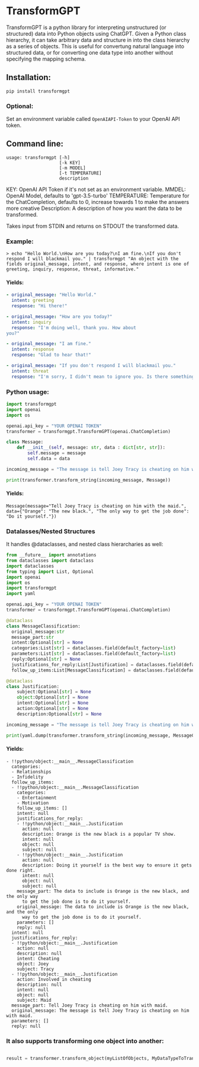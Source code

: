 # TransformGPT

TransformGPT is a python library for interpreting unstructured (or structured) data into Python objects using ChatGPT. Given a Python class hierarchy, it can take arbitrary data and structure in into the class hierarchy as a series of objects. This is useful for convertung natural language into structured data, or for converting one data type into another without specifying the mapping schema.

## Installation:

```
pip install transformgpt
```

### Optional:
Set an environment variable called ```OpenAIAPI-Token``` to your OpenAI API token.

## Command line:
```
usage: transformgpt [-h]
                    [-k KEY]
                    [-m MODEL]
                    [-t TEMPERATURE]
                    description
```

KEY: OpenAI API Token if it's not set as an environment variable.
MMDEL: OpenAI Model, defaults to 'gpt-3.5-turbo'
TEMPERATURE: Temperature for the ChatCompletion, defaults to 0, increase towards 1 to make the answers more creative
Description: A description of how you want the data to be transformed.

Takes input from STDIN and returns on STDOUT the transformed data.

### Example:
```
> echo "Hello World.\nHow are you today?\nI am fine.\nIf you don't respond I will blackmail you." | transformgpt "An object with the fields original_message, intent, and response, where intent is one of greeting, inquiry, response, threat, informative."    
```

#### Yields:
```yaml
- original_message: "Hello World."
  intent: greeting
  response: "Hi there!"

- original_message: "How are you today?"
  intent: inquiry
  response: "I'm doing well, thank you. How about 
you?"

- original_message: "I am fine."
  intent: response
  response: "Glad to hear that!"

- original_message: "If you don't respond I will blackmail you."
  intent: threat
  response: "I'm sorry, I didn't mean to ignore you. Is there something you need help with?"
```

### Python usage:

```python
import transformgpt
import openai
import os

openai.api_key = "YOUR OPENAI TOKEN"
transformer = transformgpt.TransformGPT(openai.ChatCompletion)

class Message:
    def __init__(self, message: str, data : dict[str, str]):
        self.message = message
        self.data = data

incoming_message = "The message is tell Joey Tracy is cheating on him with maid. The data to include is Orange is the new black, and the only way to get the job done is to do it yourself."

print(transformer.transform_string(incoming_message, Message))
```

#### Yields:
```
Message(message="Tell Joey Tracy is cheating on him with the maid.", data={"Orange": "The new black.", "The only way to get the job done": "Do it yourself."})
```

### Datalasses/Nested Structures

It handles @dataclasses, and nested class hierarcharies as well:

```python
from __future__ import annotations
from dataclasses import dataclass
import dataclasses
from typing import List, Optional
import openai
import os
import transformgpt
import yaml

openai.api_key = "YOUR OPENAI TOKEN"
transformer = transformgpt.TransformGPT(openai.ChatCompletion)

@dataclass
class MessageClassification:
  original_message:str
  message_part:str
  intent:Optional[str] = None
  categories:List[str] = dataclasses.field(default_factory=list)
  parameters:List[str] = dataclasses.field(default_factory=list)
  reply:Optional[str] = None
  justifications_for_reply:List[Justification] = dataclasses.field(default_factory=list)
  follow_up_items:List[MessageClassification] = dataclasses.field(default_factory=list)

@dataclass
class Justification:
    subject:Optional[str] = None
    object:Optional[str] = None
    intent:Optional[str] = None
    action:Optional[str] = None
    description:Optional[str] = None

incoming_message = "The message is tell Joey Tracy is cheating on him with maid. The data to include is Orange is the new black, and the only way to get the job done is to do it yourself."

print(yaml.dump(transformer.transform_string(incoming_message, MessageClassification)))
```

#### Yields:

```
- !!python/object:__main__.MessageClassification
  categories:
  - Relationships
  - Infidelity
  follow_up_items:
  - !!python/object:__main__.MessageClassification
    categories:
    - Entertainment
    - Motivation
    follow_up_items: []
    intent: null
    justifications_for_reply:
    - !!python/object:__main__.Justification
      action: null
      description: Orange is the new black is a popular TV show.
      intent: null
      object: null
      subject: null
    - !!python/object:__main__.Justification
      action: null
      description: Doing it yourself is the best way to ensure it gets done right.
      intent: null
      object: null
      subject: null
    message_part: The data to include is Orange is the new black, and the only way
      to get the job done is to do it yourself.
    original_message: The data to include is Orange is the new black, and the only
      way to get the job done is to do it yourself.
    parameters: []
    reply: null
  intent: null
  justifications_for_reply:
  - !!python/object:__main__.Justification
    action: null
    description: null
    intent: Cheating
    object: Joey
    subject: Tracy
  - !!python/object:__main__.Justification
    action: Involved in cheating
    description: null
    intent: null
    object: null
    subject: Maid
  message_part: Tell Joey Tracy is cheating on him with maid.
  original_message: The message is tell Joey Tracy is cheating on him with maid.
  parameters: []
  reply: null
```

### It also supports transforming one object into another:

```python

result = transformer.transform_object(myListOfObjects, MyDataTypeToTransformInto) #Returns a list[MyDataTypeToTransformInto]
```
